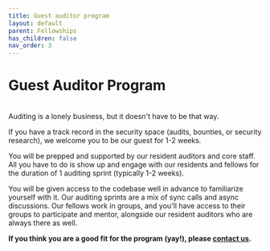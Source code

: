 ```yaml
---
title: Guest auditor program
layout: default
parent: Fellowships
has_children: false
nav_order: 3
---
```


# Guest Auditor Program

<br>
Auditing is a lonely business, but it doesn't have to be that way. 

If you have a track record in the security space (audits, bounties, or security research), we welcome you to be our guest for 1-2 weeks.

You will be prepped and supported by our resident auditors and core staff. All you have to do is show up and engage with our residents and fellows for the duration of 1 auditing sprint (typically 1-2 weeks).

You will be given access to the codebase well in advance to familiarize yourself with it. Our auditing sprints are a mix of sync calls and async discussions. Our fellows work in groups, and you'll have access to their groups to participate and mentor, alongside our resident auditors who are always there as well.

**If you think you are a good fit for the program (yay!), please [contact us](mailto:hello@yacademy.dev?subject:guest-auditor-program).**




